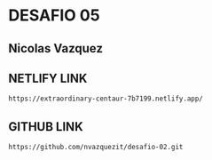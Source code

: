 # DESAFIO 05

## Nicolas Vazquez

## NETLIFY LINK
```sh
https://extraordinary-centaur-7b7199.netlify.app/
``` 

## GITHUB LINK
```sh
https://github.com/nvazquezit/desafio-02.git
```